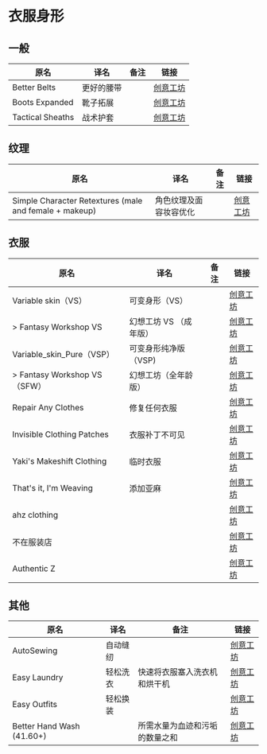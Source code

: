 # 衣服身形

## 一般

| 原名             | 译名       | 备注 | 链接                                                                          |
| ---------------- | ---------- | ---- | ----------------------------------------------------------------------------- |
| Better Belts     | 更好的腰带 |      | [创意工坊](https://steamcommunity.com/sharedfiles/filedetails/?id=2127583399) |
| Boots Expanded   | 靴子拓展   |      | [创意工坊](https://steamcommunity.com/sharedfiles/filedetails/?id=2850935956) |
| Tactical Sheaths | 战术护套   |      | [创意工坊](https://steamcommunity.com/sharedfiles/filedetails/?id=2839025395) |

## 纹理

| 原名                                                   | 译名                   | 备注 | 链接                                                                          |
| ------------------------------------------------------ | ---------------------- | ---- | ----------------------------------------------------------------------------- |
| Simple Character Retextures (male and female + makeup) | 角色纹理及面容妆容优化 |      | [创意工坊](https://steamcommunity.com/sharedfiles/filedetails/?id=2803364788) |

## 衣服

| 原名                         | 译名                   | 备注 | 链接                                                                          |
| ---------------------------- | ---------------------- | ---- | ----------------------------------------------------------------------------- |
| Variable skin（VS）          | 可变身形（VS）         |      | [创意工坊](https://steamcommunity.com/sharedfiles/filedetails/?id=2857889604) |
| > Fantasy Workshop VS        | 幻想工坊 VS （成年版） |      | [创意工坊](https://steamcommunity.com/sharedfiles/filedetails/?id=2870725947) |
| Variable_skin_Pure（VSP）    | 可变身形纯净版（VSP)   |      | [创意工坊](https://steamcommunity.com/sharedfiles/filedetails/?id=2900538443) |
| > Fantasy Workshop VS（SFW） | 幻想工坊（全年龄版）   |      | [创意工坊](https://steamcommunity.com/sharedfiles/filedetails/?id=2932222166) |
| Repair Any Clothes           | 修复任何衣服           |      | [创意工坊](https://steamcommunity.com/sharedfiles/filedetails/?id=2142622992) |
| Invisible Clothing Patches   | 衣服补丁不可见         |      | [创意工坊](https://steamcommunity.com/sharedfiles/filedetails/?id=2464748152) |
| Yaki's Makeshift Clothing    | 临时衣服               |      | [创意工坊](https://steamcommunity.com/sharedfiles/filedetails/?id=2827080218) |
| That's it, I'm Weaving       | 添加亚麻               |      | [创意工坊](https://steamcommunity.com/sharedfiles/filedetails/?id=2922138439) |
| ahz clothing                 |                        |      | [创意工坊](https://steamcommunity.com/sharedfiles/filedetails/?id=2908013174) |
| 不在服装店                   |                        |      | [创意工坊](https://steamcommunity.com/sharedfiles/filedetails/?id=2810320955) |
| Authentic Z                  |                        |      | [创意工坊](https://steamcommunity.com/sharedfiles/filedetails/?id=2335368829) |

## 其他

| 原名                      | 译名     | 备注                           | 链接                                                                          |
| ------------------------- | -------- | ------------------------------ | ----------------------------------------------------------------------------- |
| AutoSewing                | 自动缝纫 |                                | [创意工坊](https://steamcommunity.com/sharedfiles/filedetails/?id=2584991527) |
| Easy Laundry              | 轻松洗衣 | 快速将衣服塞入洗衣机和烘干机   | [创意工坊](https://steamcommunity.com/sharedfiles/filedetails/?id=2925034918) |
| Easy Outfits              | 轻松换装 |                                | [创意工坊](https://steamcommunity.com/sharedfiles/filedetails/?id=2927625589) |
| Better Hand Wash (41.60+) |          | 所需水量为血迹和污垢的数量之和 | [创意工坊](https://steamcommunity.com/sharedfiles/filedetails/?id=2594865484) |
